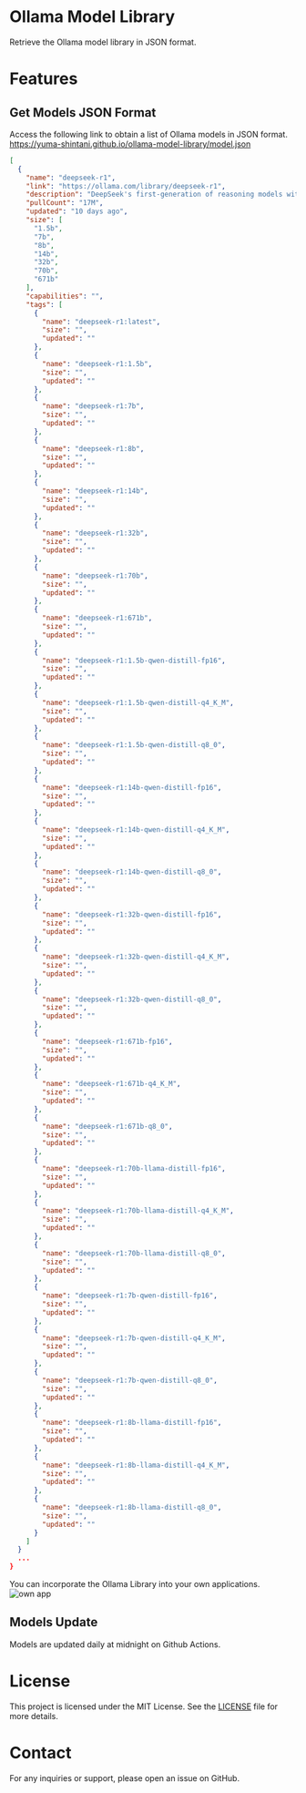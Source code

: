 # Ollama Model Library

Retrieve the Ollama model library in JSON format.

# Features

## Get Models JSON Format

Access the following link to obtain a list of Ollama models in JSON format.  
https://yuma-shintani.github.io/ollama-model-library/model.json

```json:model.json
[
  {
    "name": "deepseek-r1",
    "link": "https://ollama.com/library/deepseek-r1",
    "description": "DeepSeek's first-generation of reasoning models with comparable performance to OpenAI-o1, including six dense models distilled from DeepSeek-R1 based on Llama and Qwen.",
    "pullCount": "17M",
    "updated": "10 days ago",
    "size": [
      "1.5b",
      "7b",
      "8b",
      "14b",
      "32b",
      "70b",
      "671b"
    ],
    "capabilities": "",
    "tags": [
      {
        "name": "deepseek-r1:latest",
        "size": "",
        "updated": ""
      },
      {
        "name": "deepseek-r1:1.5b",
        "size": "",
        "updated": ""
      },
      {
        "name": "deepseek-r1:7b",
        "size": "",
        "updated": ""
      },
      {
        "name": "deepseek-r1:8b",
        "size": "",
        "updated": ""
      },
      {
        "name": "deepseek-r1:14b",
        "size": "",
        "updated": ""
      },
      {
        "name": "deepseek-r1:32b",
        "size": "",
        "updated": ""
      },
      {
        "name": "deepseek-r1:70b",
        "size": "",
        "updated": ""
      },
      {
        "name": "deepseek-r1:671b",
        "size": "",
        "updated": ""
      },
      {
        "name": "deepseek-r1:1.5b-qwen-distill-fp16",
        "size": "",
        "updated": ""
      },
      {
        "name": "deepseek-r1:1.5b-qwen-distill-q4_K_M",
        "size": "",
        "updated": ""
      },
      {
        "name": "deepseek-r1:1.5b-qwen-distill-q8_0",
        "size": "",
        "updated": ""
      },
      {
        "name": "deepseek-r1:14b-qwen-distill-fp16",
        "size": "",
        "updated": ""
      },
      {
        "name": "deepseek-r1:14b-qwen-distill-q4_K_M",
        "size": "",
        "updated": ""
      },
      {
        "name": "deepseek-r1:14b-qwen-distill-q8_0",
        "size": "",
        "updated": ""
      },
      {
        "name": "deepseek-r1:32b-qwen-distill-fp16",
        "size": "",
        "updated": ""
      },
      {
        "name": "deepseek-r1:32b-qwen-distill-q4_K_M",
        "size": "",
        "updated": ""
      },
      {
        "name": "deepseek-r1:32b-qwen-distill-q8_0",
        "size": "",
        "updated": ""
      },
      {
        "name": "deepseek-r1:671b-fp16",
        "size": "",
        "updated": ""
      },
      {
        "name": "deepseek-r1:671b-q4_K_M",
        "size": "",
        "updated": ""
      },
      {
        "name": "deepseek-r1:671b-q8_0",
        "size": "",
        "updated": ""
      },
      {
        "name": "deepseek-r1:70b-llama-distill-fp16",
        "size": "",
        "updated": ""
      },
      {
        "name": "deepseek-r1:70b-llama-distill-q4_K_M",
        "size": "",
        "updated": ""
      },
      {
        "name": "deepseek-r1:70b-llama-distill-q8_0",
        "size": "",
        "updated": ""
      },
      {
        "name": "deepseek-r1:7b-qwen-distill-fp16",
        "size": "",
        "updated": ""
      },
      {
        "name": "deepseek-r1:7b-qwen-distill-q4_K_M",
        "size": "",
        "updated": ""
      },
      {
        "name": "deepseek-r1:7b-qwen-distill-q8_0",
        "size": "",
        "updated": ""
      },
      {
        "name": "deepseek-r1:8b-llama-distill-fp16",
        "size": "",
        "updated": ""
      },
      {
        "name": "deepseek-r1:8b-llama-distill-q4_K_M",
        "size": "",
        "updated": ""
      },
      {
        "name": "deepseek-r1:8b-llama-distill-q8_0",
        "size": "",
        "updated": ""
      }
    ]
  }
  ...
}
```

You can incorporate the Ollama Library into your own applications.
![own app](/public/image.png)

## Models Update

Models are updated daily at midnight on Github Actions.

# License

This project is licensed under the MIT License. See the [LICENSE](LICENSE.md) file for more details.

# Contact

For any inquiries or support, please open an issue on GitHub.
